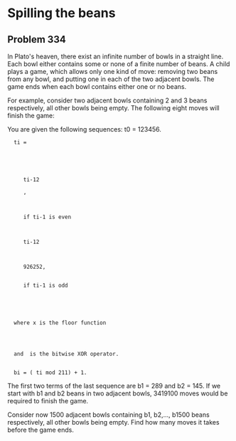 #  Spilling the beans
## Problem 334


In Plato's heaven, there exist an infinite number of bowls in a straight line.
Each bowl either contains some or none of a finite number of beans.
A child plays a game, which allows only one kind of move: removing two beans from any bowl, and putting one in each of the two adjacent bowls. The game ends when each bowl contains either one or no beans.

For example, consider two adjacent bowls containing 2 and 3 beans respectively, all other bowls being empty. The following eight moves will finish the game:



You are given the following sequences:
      t0 = 123456.
   

      ti = 
   
   
   
   
      
         ti-12
      
         ,
      
      
      
         if ti-1 is even
      
      
      
         ti-12
      
         
      
         926252, 
      
      
         if ti-1 is odd
      
      

   
   
      where x is the floor function
   

   
   
      and  is the bitwise XOR operator.
   

      bi = ( ti mod 211) + 1.
   
The first two terms of the last sequence are b1 = 289 and b2 = 145.
If we start with b1 and b2 beans in two adjacent bowls, 3419100 moves would be required to finish the game.

Consider now 1500 adjacent bowls containing b1, b2,..., b1500 beans respectively, all other bowls being empty. Find how many moves it takes before the game ends.




